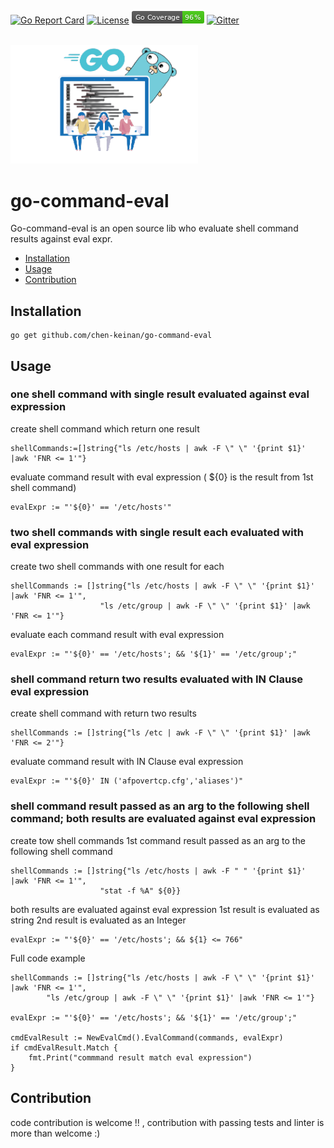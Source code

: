 [![Go Report Card](https://goreportcard.com/badge/github.com/chen-keinan/go-simple-config)](https://goreportcard.com/report/github.com/chen-keinan/go-simple-config)
[![License](https://img.shields.io/badge/License-Apache%202.0-blue.svg)](https://github.com/chen-keinan/go-simple-config/blob/master/LICENSE)
<img src="./pkg/img/coverage_badge.png" alt="test coverage badge">
[![Gitter](https://badges.gitter.im/beacon-sec/community.svg)](https://gitter.im/beacon-sec/community?utm_source=badge&utm_medium=badge&utm_campaign=pr-badge)

<br><img src="./pkg/img/cmd_eval.png" width="300" alt="cmd_eval logo"><br>
# go-command-eval

Go-command-eval is an open source lib who evaluate shell command results against eval expr.

* [Installation](#installation)
* [Usage](#usage)
* [Contribution](#Contribution)


## Installation

```
go get github.com/chen-keinan/go-command-eval
```

## Usage
### one shell command with single result evaluated against eval expression

create shell command which return one result
```
shellCommands:=[]string{"ls /etc/hosts | awk -F \" \" '{print $1}' |awk 'FNR <= 1'"}
```
evaluate command result with eval expression ( ${0} is the result from 1st shell command) 
```
evalExpr := "'${0}' == '/etc/hosts'"
```

### two shell commands with single result each evaluated with eval expression

create two shell commands with one result for each
```
shellCommands := []string{"ls /etc/hosts | awk -F \" \" '{print $1}' |awk 'FNR <= 1'",
                    "ls /etc/group | awk -F \" \" '{print $1}' |awk 'FNR <= 1'"}
```
evaluate each command result with eval expression
```
evalExpr := "'${0}' == '/etc/hosts'; && '${1}' == '/etc/group';"
```

### shell command return two results evaluated with IN Clause eval expression

create shell command with return two results
```
shellCommands := []string{"ls /etc | awk -F \" \" '{print $1}' |awk 'FNR <= 2'"}
```
evaluate command result with IN Clause eval expression
```
evalExpr := "'${0}' IN ('afpovertcp.cfg','aliases')"
```

### shell command result passed as an arg to the following shell command; both results are evaluated against eval expression

create tow shell commands 1st command result passed as an arg to the following shell command
```
shellCommands := []string{"ls /etc/hosts | awk -F " " '{print $1}' |awk 'FNR <= 1'",
                    "stat -f %A" ${0}}
```
both results are evaluated against eval expression 1st result is evaluated as string 
2nd result is evaluated as an Integer
```
evalExpr := "'${0}' == '/etc/hosts'; && ${1} <= 766"
```

Full code example
```
shellCommands := []string{"ls /etc/hosts | awk -F \" \" '{print $1}' |awk 'FNR <= 1'",
		"ls /etc/group | awk -F \" \" '{print $1}' |awk 'FNR <= 1'"}
		
evalExpr := "'${0}' == '/etc/hosts'; && '${1}' == '/etc/group';"

cmdEvalResult := NewEvalCmd().EvalCommand(commands, evalExpr)
if cmdEvalResult.Match {
    fmt.Print("commmand result match eval expression")
}
```


## Contribution
code contribution is welcome !! , contribution with passing tests and linter is more than welcome :)